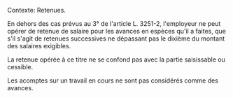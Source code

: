 Contexte: Retenues.

En dehors des cas prévus au 3° de l'article L. 3251-2, l'employeur ne peut opérer de retenue de salaire pour les avances en espèces qu'il a faites, que s'il s'agit de retenues successives ne dépassant pas le dixième du montant des salaires exigibles.

La retenue opérée à ce titre ne se confond pas avec la partie saisissable ou cessible.

Les acomptes sur un travail en cours ne sont pas considérés comme des avances.